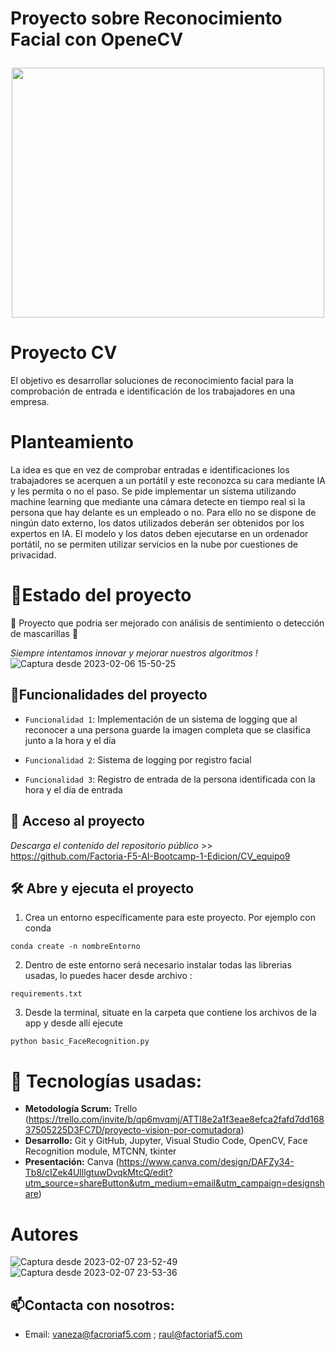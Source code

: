 <h1 align="center">
  <p align="left">Proyecto sobre Reconocimiento Facial con OpeneCV</p>
  <img align="center" width="500" height="400" src="https://preview.redd.it/92we6q514qx61.jpg?width=5334&format=pjpg&auto=webp&v=enabled&s=e7850668255c3dd5298e2a1dc427d6bf94fc4543">
</h1>

# Proyecto CV

El objetivo es desarrollar soluciones de reconocimiento facial para la comprobación de entrada e identificación de los trabajadores en una empresa.

# Planteamiento

La idea es que en vez de comprobar entradas e identificaciones los trabajadores se acerquen a un portátil y este reconozca su cara mediante IA y les permita o no el paso. Se pide implementar un sistema utilizando machine learning que mediante una cámara detecte en tiempo real si la persona que hay delante es un empleado o no. Para ello no se dispone de ningún dato externo, los datos utilizados deberán ser obtenidos por los expertos en IA. El modelo y los datos deben ejecutarse en un ordenador portátil, no se permiten utilizar servicios en la nube por cuestiones de privacidad.

# :mechanical_arm:Estado del proyecto
:construction: Proyecto que podria ser mejorado con análisis de sentimiento o detección de mascarillas :construction:

*Siempre intentamos innovar y mejorar nuestros algoritmos !*
![Captura desde 2023-02-06 15-50-25](https://user-images.githubusercontent.com/109469745/217253461-8e1379e4-dfcc-4722-9759-48b7e079c744.png)

## :hammer:Funcionalidades del proyecto

- `Funcionalidad 1`: Implementación de un sistema de logging que al reconocer a una persona guarde la imagen completa que se clasifica junto a la hora y el día
- `Funcionalidad 2`: Sistema de logging por registro facial

- `Funcionalidad 3`: Registro de entrada de la persona identificada con la hora y el día de entrada

## 📁 Acceso al proyecto

*Descarga el contenido del repositorio público* >> https://github.com/Factoria-F5-AI-Bootcamp-1-Edicion/CV_equipo9

## 🛠️ Abre y ejecuta el proyecto

1. Crea un entorno específicamente para este proyecto. Por ejemplo con conda 
```
conda create -n nombreEntorno
```
2. Dentro de este entorno será necesario instalar todas las librerias usadas, lo puedes hacer desde archivo :
```
requirements.txt
```
3. Desde la terminal, situate en la carpeta que contiene los archivos de la app y desde allí ejecute
```
python basic_FaceRecognition.py
```

# :wrench: Tecnologías usadas:

   - **Metodología Scrum:** Trello (https://trello.com/invite/b/qp6mvqmj/ATTI8e2a1f3eae8efca2fafd7dd16837505225D3FC7D/proyecto-vision-por-comutadora)
   - **Desarrollo:** Git y GitHub, Jupyter, Visual Studio Code, OpenCV, Face Recognition module, MTCNN, tkinter
   - **Presentación:** Canva (https://www.canva.com/design/DAFZy34-Tb8/cIZek4UlllgtuwDvqkMtcQ/edit?utm_source=shareButton&utm_medium=email&utm_campaign=designshare) 
# Autores

![Captura desde 2023-02-07 23-52-49](https://user-images.githubusercontent.com/109469745/217385327-2975fd4a-47e4-45c3-a414-9c7fbc4cc6b6.png)
![Captura desde 2023-02-07 23-53-36](https://user-images.githubusercontent.com/109469745/217385334-30a14c98-eb37-4f4f-95de-c3546a65ab89.png)



## :mailbox:Contacta con nosotros:

- Email: vaneza@facroriaf5.com ; 
         raul@factoriaf5.com



